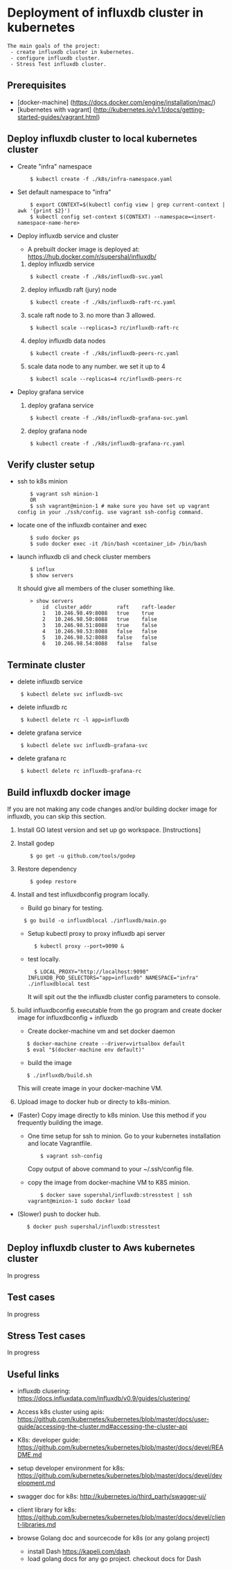 # Deployment of influxdb cluster in kubernetes

	The main goals of the project:
	 - create influxdb cluster in kubernetes.
	 - configure influxdb cluster.
	 - Stress Test influxdb cluster.

## Prerequisites
- [docker-machine] (https://docs.docker.com/engine/installation/mac/)
- [kubernetes with vagrant] (http://kubernetes.io/v1.1/docs/getting-started-guides/vagrant.html)

## Deploy influxdb cluster to local kubernetes cluster
- Create "infra" namespace
	
	```
		$ kubectl create -f ./k8s/infra-namespace.yaml
	```
- Set default namespace to "infra"
	
	```
		$ export CONTEXT=$(kubectl config view | grep current-context | awk '{print $2}')
		$ kubectl config set-context $(CONTEXT) --namespace=<insert-namespace-name-here>
	``` 
- Deploy influxdb service and cluster
	- A prebuilt docker image is deployed at: https://hub.docker.com/r/supershal/influxdb/
	1. deploy influxdb service
	```
		$ kubectl create -f ./k8s/influxdb-svc.yaml
	```
	2. deploy influxdb raft (jury) node
	```
		$ kubectl create -f ./k8s/influxdb-raft-rc.yaml
	```
	3. scale raft node to 3. no more than 3 allowed.
	```
		$ kubectl scale --replicas=3 rc/influxdb-raft-rc
	```
	4. deploy influxdb data nodes
	```
		$ kubectl create -f ./k8s/influxdb-peers-rc.yaml
	```
	5. scale data node to any number. we set it up to 4
	```
		$ kubectl scale --replicas=4 rc/influxdb-peers-rc
	```
- Deploy grafana service
	1. deploy grafana service
	```
		$ kubectl create -f ./k8s/influxdb-grafana-svc.yaml
	```
	2. deploy grafana node
	```
		$ kubectl create -f ./k8s/influxdb-grafana-rc.yaml
	```
## Verify cluster setup

- ssh to k8s minion
	```
		$ vagrant ssh minion-1
		OR
		$ ssh vagrant@minion-1 # make sure you have set up vagrant config in your ./ssh/config. use vagrant ssh-config command.
	```
- locate one of the influxdb container and exec
	```
		$ sudo docker ps
		$ sudo docker exec -it /bin/bash <container_id> /bin/bash
	```
- launch influxdb cli and check cluster members
	```
		$ influx
		$ show servers
	```
	It should give all members of the cluser something like.
	```
		> show servers
			id	cluster_addr		raft	raft-leader
			1	10.246.98.49:8088	true	true
			2	10.246.98.50:8088	true	false
			3	10.246.98.51:8088	true	false
			4	10.246.98.53:8088	false	false
			5	10.246.98.52:8088	false	false
			6	10.246.98.54:8088	false	false
	```
## Terminate cluster

- delete influxdb service
	```
	 $ kubectl delete svc influxdb-svc
	``` 
	
- delete influxdb rc
	```
 	 $ kubectl delete rc -l app=influxdb
	```
	
- delete grafana service
	```
	 $ kubectl delete svc influxdb-grafana-svc
	``` 
	
- delete grafana rc
	```
 	 $ kubectl delete rc influxdb-grafana-rc
	```

## Build influxdb docker image

If you are not making any code changes and/or building docker image for influxdb, you can skip this section.

1. Install GO latest version and set up go workspace. [Instructions]
2. Install godep
	
	```
		$ go get -u github.com/tools/godep
	```
3. Restore dependency
	
	```
		$ godep restore
	```
4. Install and test influxdbconfig program locally.
    
     - Build go binary for testing.

      ```
		$ go build -o influxdblocal ./influxdb/main.go
      ```
    - Setup kubectl proxy to proxy influxdb api server
      
      ```
      	$ kubectl proxy --port=9090 &
      ```
    - test locally. 
      
      ```
      	$ LOCAL_PROXY="http://localhost:9090" INFLUXDB_POD_SELECTORS="app=influxdb" NAMESPACE="infra" ./influxdblocal test
      ```
      It will spit out the the influxdb cluster config parameters to console.
4. build influxdbconfig executable from the go program and create docker image for influxdbconfig + influxdb

	- Create docker-machine vm and set docker daemon

	 ```
	 	$ docker-machine create --driver=virtualbox default
	 	$ eval "$(docker-machine env default)"
	 ```

	- build the image

	 ```
		$ ./influxdb/build.sh
	 ```
	This will create image in your docker-machine VM.
5. Upload image to docker hub or directy to k8s-minion.
  - (Faster) Copy image directly to k8s minion. Use this method if you frequently building the image.
    * One time setup for ssh to minion.
    	Go to your kubernetes installation and locate Vagrantfile.
  	
  		```
  			$ vagrant ssh-config
  		```
  		Copy output of above command to your ~/.ssh/config file.
    * copy the image from docker-machine VM to K8S minion.
    	
    	```
    		$ docker save supershal/influxdb:stresstest | ssh vagrant@minion-1 sudo docker load
    	```
  - (Slower) push to docker hub. 
  	
  	 ```
  	 	$ docker push supershal/influxdb:stresstest
  	 ```

## Deploy influxdb cluster to Aws kubernetes cluster
 In progress

## Test cases
 In progress

## Stress Test cases
 In progress

## Useful links

- influxdb clusering:
https://docs.influxdata.com/influxdb/v0.9/guides/clustering/

- Access k8s cluster using apis:
https://github.com/kubernetes/kubernetes/blob/master/docs/user-guide/accessing-the-cluster.md#accessing-the-cluster-api

- K8s: developer guide: 
https://github.com/kubernetes/kubernetes/blob/master/docs/devel/README.md

- setup developer environment for k8s:
https://github.com/kubernetes/kubernetes/blob/master/docs/devel/development.md

- swagger doc for k8s:
http://kubernetes.io/third_party/swagger-ui/

- client library for k8s:
https://github.com/kubernetes/kubernetes/blob/master/docs/devel/client-libraries.md

- browse Golang doc and sourcecode for k8s (or any golang project)
   * install Dash https://kapeli.com/dash 
   * load golang docs for any go project. checkout docs for Dash
